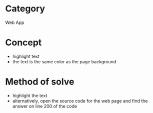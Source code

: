 # Category
Web App
# Concept
* highlight text
* the text is the same color as the page background
# Method of solve
* highlight the text
* alternatively, open the source code for the web page and find the answer on line 200 of the code
